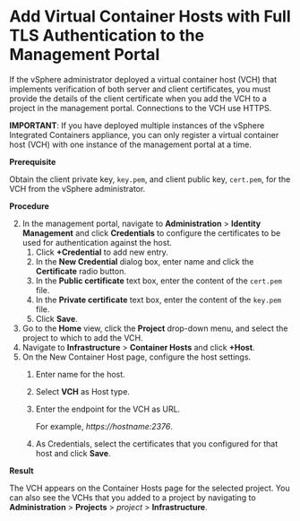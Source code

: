 # Add Virtual Container Hosts with Full TLS Authentication to the Management Portal #

If the vSphere administrator deployed a virtual container host (VCH)  that implements verification of both server and client certificates, you must provide the details of the client certificate when you add the VCH to a project in the management portal. Connections to the VCH use HTTPS.

**IMPORTANT**: If you have deployed multiple instances of the vSphere Integrated Containers appliance, you can only register a virtual container host (VCH) with one instance of the management portal at a time.

**Prerequisite**

Obtain the client private key, `key.pem`, and client public key, `cert.pem`, for the VCH from the vSphere administrator.

**Procedure**

2. In the management portal, navigate to **Administration** > **Identity Management** and click **Credentials** to configure the certificates to be used for authentication against the host.
	1. Click **+Credential** to add new entry.
	2. In the **New Credential** dialog box, enter name and click the **Certificate** radio button.
	3. In the **Public certificate** text box, enter the content of the `cert.pem` file.
	4. In the **Private certificate** text box, enter the content of the `key.pem` file.
	5. Click **Save**.
1. Go to the **Home** view, click the **Project**  drop-down menu, and select the project to which to add the VCH.
2. Navigate to **Infrastructure** > **Container Hosts** and click **+Host**.
3. On the New Container Host page, configure the host settings.
	1. Enter name for the host.
	2. Select **VCH** as Host type.
	2. Enter the endpoint for the VCH as URL.

	    For example, *https://*hostname*:2376*.

    3. As Credentials, select the certificates that you configured for that host and click **Save**.

**Result**

The VCH appears on the Container Hosts page for the selected project. You can also see the VCHs that you added to a project by navigating to **Administration** > **Projects** > *project* > **Infrastructure**.